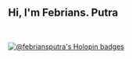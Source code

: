 

## Hi, I'm Febrians. Putra

<br>

[![@febriansputra's Holopin badges](https://holopin.me/febriansputra)](https://holopin.io/@febriansputra)

<br>





<!---
FebrianS-putra/FebrianS-putra is a ✨ special ✨ repository because its `README.md` (this file) appears on your GitHub profile.
You can click the Preview link to take a look at your changes.
--->
